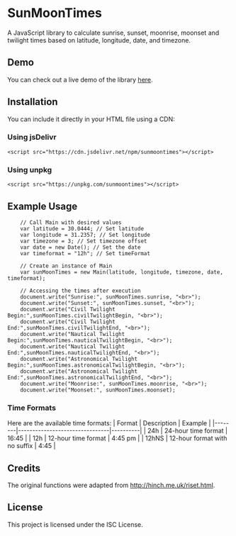 # SunMoonTimes
A JavaScript library to calculate sunrise, sunset, moonrise, moonset and twilight times based on latitude, longitude, date, and timezone.

## Demo
You can check out a live demo of the library [here](https://eer50.github.io/sunmoontimes/).

## Installation
You can include it directly in your HTML file using a CDN:

### Using jsDelivr
```
<script src="https://cdn.jsdelivr.net/npm/sunmoontimes"></script>
```

### Using unpkg
```
<script src="https://unpkg.com/sunmoontimes"></script>
```

## Example Usage
```
    // Call Main with desired values
    var latitude = 30.0444; // Set latitude
    var longitude = 31.2357; // Set longitude
    var timezone = 3; // Set timezone offset
    var date = new Date(); // Set the date
    var timeformat = "12h"; // Set timeFormat

    // Create an instance of Main
    var sunMoonTimes = new Main(latitude, longitude, timezone, date, timeformat);
    
    // Accessing the times after execution
    document.write("Sunrise:", sunMoonTimes.sunrise, "<br>");
    document.write("Sunset:", sunMoonTimes.sunset, "<br>");
    document.write("Civil Twilight Begin:",sunMoonTimes.civilTwilightBegin, "<br>");
    document.write("Civil Twilight End:",sunMoonTimes.civilTwilightEnd, "<br>");
    document.write("Nautical Twilight Begin:",sunMoonTimes.nauticalTwilightBegin, "<br>");
    document.write("Nautical Twilight End:",sunMoonTimes.nauticalTwilightEnd, "<br>");
    document.write("Astronomical Twilight Begin:",sunMoonTimes.astronomicalTwilightBegin, "<br>");
    document.write("Astronomical Twilight End:",sunMoonTimes.astronomicalTwilightEnd, "<br>");
    document.write("Moonrise:", sunMoonTimes.moonrise, "<br>");
    document.write("Moonset:", sunMoonTimes.moonset);
```
### Time Formats  
Here are the available time formats:
| Format | Description                    | Example  |
|--------|--------------------------------|----------|
| 24h    | 24-hour time format            | 16:45    |
| 12h    | 12-hour time format            | 4:45 pm  |
| 12hNS  | 12-hour format with no suffix  | 4:45     |

## Credits
The original functions were adapted from http://hinch.me.uk/riset.html.

## License
This project is licensed under the ISC License.
